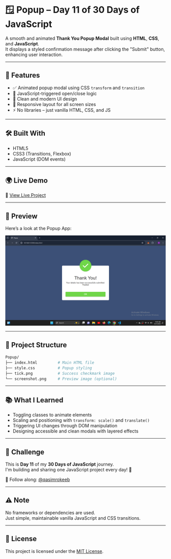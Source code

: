 
# 🪟 Popup – Day 11 of 30 Days of JavaScript

A smooth and animated **Thank You Popup Modal** built using **HTML**, **CSS**, and **JavaScript**.  
It displays a styled confirmation message after clicking the "Submit" button, enhancing user interaction.

---

## 🚀 Features

- ✅ Animated popup modal using CSS `transform` and `transition`
- 🎯 JavaScript-triggered open/close logic
- 🧼 Clean and modern UI design
- 📱 Responsive layout for all screen sizes
- ⚡ No libraries – just vanilla HTML, CSS, and JS

---

## 🛠️ Built With

- HTML5
- CSS3 (Transitions, Flexbox)
- JavaScript (DOM events)

---

## 🌍 Live Demo

🔗 [View Live Project](https://qasim-rokeeb.github.io/Popup)

---

## 📸 Preview

Here’s a look at the Popup App:

![App Preview](https://raw.githubusercontent.com/Qasim-Rokeeb/Popup/main/screenshot.png)

---

## 📂 Project Structure

```bash
Popup/
├── index.html         # Main HTML file
├── style.css          # Popup styling
├── tick.png           # Success checkmark image
└── screenshot.png     # Preview image (optional)
```

---

## 📚 What I Learned

- Toggling classes to animate elements
- Scaling and positioning with `transform: scale()` and `translate()`
- Triggering UI changes through DOM manipulation
- Designing accessible and clean modals with layered effects

---

## 📅 Challenge

This is **Day 11** of my **30 Days of JavaScript** journey.  
I'm building and sharing one JavaScript project every day! 🚀

📲 Follow along: [@qasimrokeeb](https://x.com/qasimrokeeb)

---

## ⚠️ Note

No frameworks or dependencies are used.  
Just simple, maintainable vanilla JavaScript and CSS transitions.

---

## 📜 License

This project is licensed under the [MIT License](LICENSE).
````

